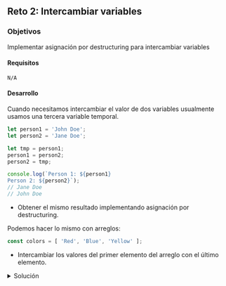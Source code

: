 ## Reto 2: Intercambiar variables

### Objetivos

Implementar asignación por destructuring para intercambiar variables

#### Requisitos

`N/A`

#### Desarrollo

Cuando necesitamos intercambiar el valor de dos variables usualmente usamos una tercera variable temporal.

```javascript
let person1 = 'John Doe';
let person2 = 'Jane Doe';

let tmp = person1;
person1 = person2;
person2 = tmp;

console.log(`Person 1: ${person1}
Person 2: ${person2}`); 
// Jane Doe
// John Doe
```

- Obtener el mismo resultado implementando asignación por destructuring.

Podemos hacer lo mismo con arreglos:

```javascript
const colors = [ 'Red', 'Blue', 'Yellow' ];
```

- Intercambiar los valores del primer elemento del arreglo con el último elemento.

<details>
  <summary>Solución</summary>

```javascript
// Obtener el mismo resultado implementando asignación por destructuring.
[ person1, person2 ] = [ person2, person1 ];

// Intercambiar los valores del primer elemento del arreglo con el último elemento.
[ colors[0], colors[2] ] = [ colors[2], colors[0] ]
```

</details>